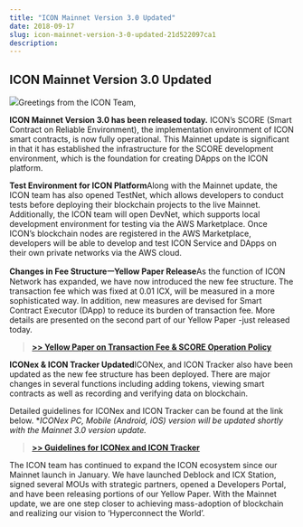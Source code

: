 ```yaml
---
title: "ICON Mainnet Version 3.0 Updated"
date: 2018-09-17
slug: icon-mainnet-version-3-0-updated-21d522097ca1
description:
---
```


## **ICON Mainnet Version 3.0 Updated**

![](https://cdn-images-1.medium.com/max/800/0*f1WQf39Zxo4rUZfI)Greetings from the ICON Team,

**ICON Mainnet Version 3.0 has been released today.** ICON’s SCORE (Smart Contract on Reliable Environment), the implementation environment of ICON smart contracts, is now fully operational. This Mainnet update is significant in that it has established the infrastructure for the SCORE development environment, which is the foundation for creating DApps on the ICON platform.

**Test Environment for ICON Platform**Along with the Mainnet update, the ICON team has also opened TestNet, which allows developers to conduct tests before deploying their blockchain projects to the live Mainnet. Additionally, the ICON team will open DevNet, which supports local development environment for testing via the AWS Marketplace. Once ICON’s blockchain nodes are registered in the AWS Marketplace, developers will be able to develop and test ICON Service and DApps on their own private networks via the AWS cloud.

**Changes in Fee StructureㅡYellow Paper Release**As the function of ICON Network has expanded, we have now introduced the new fee structure. The transaction fee which was fixed at 0.01 ICX, will be measured in a more sophisticated way. In addition, new measures are devised for Smart Contract Executor (DApp) to reduce its burden of transaction fee. More details are presented on the second part of our Yellow Paper -just released today.


> [**>> Yellow Paper on Transaction Fee & SCORE Operation Policy**](https://icon.foundation/resources/file/ICON_Yellowpaper_Transactionfee_EN_V1.0.pdf)

**ICONex & ICON Tracker Updated**ICONex, and ICON Tracker also have been updated as the new fee structure has been deployed. There are major changes in several functions including adding tokens, viewing smart contracts as well as recording and verifying data on blockchain.

Detailed guidelines for ICONex and ICON Tracker can be found at the link below. **ICONex PC, Mobile (Android, iOS) version will be updated shortly with the Mainnet 3.0 version update.*


> [**>> Guidelines for ICONex and ICON Tracker**](https://medium.com/helloiconworld/guide-on-iconex-and-icon-tracker-update-according-to-icon-mainnet-version3-0-update-4d7f54ab5130)

The ICON team has continued to expand the ICON ecosystem since our Mainnet launch in January. We have launched Deblock and ICX Station, signed several MOUs with strategic partners, opened a Developers Portal, and have been releasing portions of our Yellow Paper. With the Mainnet update, we are one step closer to achieving mass-adoption of blockchain and realizing our vision to ‘Hyperconnect the World’.

